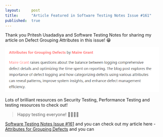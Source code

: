 ```yaml
---
layout:     post
title:      "Article Featured in Software Testing Notes Issue #161"
published:  true
---
```


Thank you Pritesh Usadadiya and Software Testing Notes for sharing my article on Defect Grouping Attributes in this issue! 😁

![AttributesForGroupingDefects](/assets/defect_grouping.png)

Lots of brilliant resources on Security Testing, Performance Testing and testing resources to check out! 

> Happy testing everyone! 🥳👩🏻‍🔧

[Software Testing Notes Issue #161](https://softwaretestingnotes.substack.com/p/issue-161-software-testing-notes) and you can check out my article here - [Attributes for Grouping Defects](https://medium.com/@mairegrant/attributes-for-grouping-defects-ed380b0b353e) and you can 

